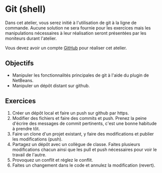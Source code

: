 Git (shell)
========

Dans cet atelier, vous serez initié à l'utilisation de git à la ligne de
commande. Aucune solution ne sera fournie pour les exercices mais les
manipulations nécessaires à leur réalisation seront présentées par les moniteurs
durant l'atelier.

Vous devez avoir un compte [GitHub](https://github.com/) pour réaliser cet
atelier.

Objectifs
---------

* Manipuler les fonctionnalités principales de git à l'aide du plugin de
  NetBeans.
* Manipuler un dépôt distant sur github.

Exercices
---------

1. Créer un dépôt local et faire un push sur github par https.
2. Modifier des fichiers et faire des commits et push. Prenez la peine d'écrire
   des messages de commit pertinents, c'est une bonne habitude à prendre tôt.
3. Faire un clone d'un projet existant, y faire des modifications et publier les
   modifications (push).
4. Partagez un dépôt avec un collègue de classe. Faites plusieurs modifications
   chacun ainsi que les pull et push nécessaires pour voir le travail de
   l'autre.
5. Provoquez un conflit et réglez le conflit.
6. Faites un changement dans le code et annulez la modification (revert).
